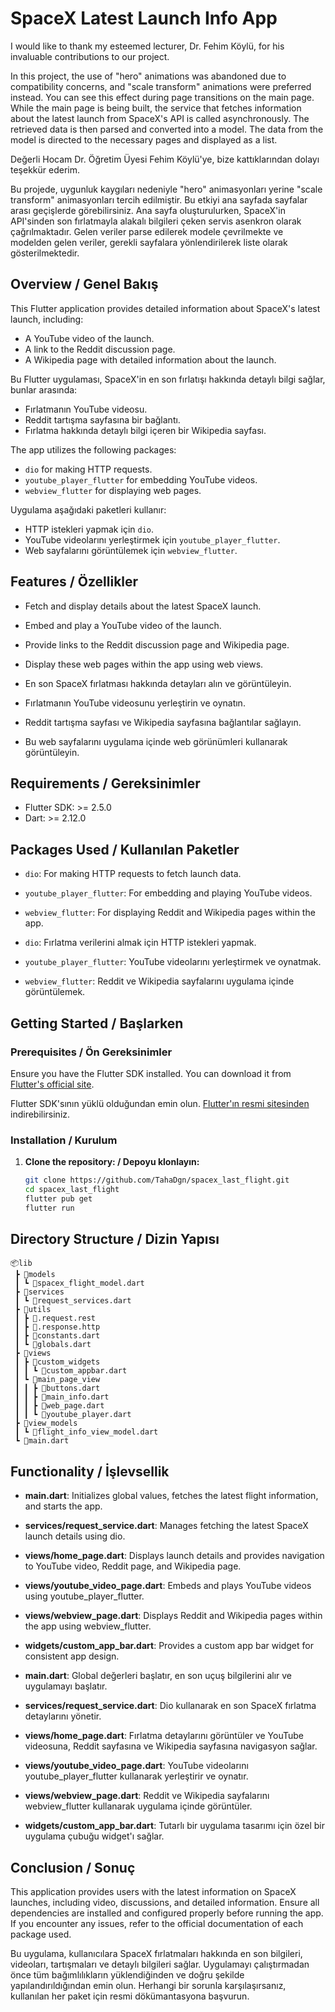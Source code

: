 # SpaceX Latest Launch Info App

I would like to thank my esteemed lecturer, Dr. Fehim Köylü, for his invaluable contributions to our project.

In this project, the use of "hero" animations was abandoned due to compatibility concerns, and "scale transform" animations were preferred instead. You can see this effect during page transitions on the main page. While the main page is being built, the service that fetches information about the latest launch from SpaceX's API is called asynchronously. The retrieved data is then parsed and converted into a model. The data from the model is directed to the necessary pages and displayed as a list.

Değerli Hocam Dr. Öğretim Üyesi Fehim Köylü'ye, bize kattıklarından dolayı teşekkür ederim.

Bu projede, uygunluk kaygıları nedeniyle "hero" animasyonları yerine "scale transform" animasyonları tercih edilmiştir. Bu etkiyi ana sayfada sayfalar arası geçişlerde görebilirsiniz. Ana sayfa oluşturulurken, SpaceX'in API'sinden son fırlatmayla alakalı bilgileri çeken servis asenkron olarak çağrılmaktadır. Gelen veriler parse edilerek modele çevrilmekte ve modelden gelen veriler, gerekli sayfalara yönlendirilerek liste olarak gösterilmektedir.

## Overview / Genel Bakış

This Flutter application provides detailed information about SpaceX's latest launch, including:

- A YouTube video of the launch.
- A link to the Reddit discussion page.
- A Wikipedia page with detailed information about the launch.

Bu Flutter uygulaması, SpaceX'in en son fırlatışı hakkında detaylı bilgi sağlar, bunlar arasında:

- Fırlatmanın YouTube videosu.
- Reddit tartışma sayfasına bir bağlantı.
- Fırlatma hakkında detaylı bilgi içeren bir Wikipedia sayfası.

The app utilizes the following packages:

- `dio` for making HTTP requests.
- `youtube_player_flutter` for embedding YouTube videos.
- `webview_flutter` for displaying web pages.

Uygulama aşağıdaki paketleri kullanır:

- HTTP istekleri yapmak için `dio`.
- YouTube videolarını yerleştirmek için `youtube_player_flutter`.
- Web sayfalarını görüntülemek için `webview_flutter`.

## Features / Özellikler

- Fetch and display details about the latest SpaceX launch.
- Embed and play a YouTube video of the launch.
- Provide links to the Reddit discussion page and Wikipedia page.
- Display these web pages within the app using web views.

- En son SpaceX fırlatması hakkında detayları alın ve görüntüleyin.
- Fırlatmanın YouTube videosunu yerleştirin ve oynatın.
- Reddit tartışma sayfası ve Wikipedia sayfasına bağlantılar sağlayın.
- Bu web sayfalarını uygulama içinde web görünümleri kullanarak görüntüleyin.

## Requirements / Gereksinimler

- Flutter SDK: >= 2.5.0
- Dart: >= 2.12.0

## Packages Used / Kullanılan Paketler

- `dio`: For making HTTP requests to fetch launch data.
- `youtube_player_flutter`: For embedding and playing YouTube videos.
- `webview_flutter`: For displaying Reddit and Wikipedia pages within the app.

- `dio`: Fırlatma verilerini almak için HTTP istekleri yapmak.
- `youtube_player_flutter`: YouTube videolarını yerleştirmek ve oynatmak.
- `webview_flutter`: Reddit ve Wikipedia sayfalarını uygulama içinde görüntülemek.

## Getting Started / Başlarken

### Prerequisites / Ön Gereksinimler

Ensure you have the Flutter SDK installed. You can download it from [Flutter's official site](https://flutter.dev/docs/get-started/install).

Flutter SDK'sının yüklü olduğundan emin olun. [Flutter'ın resmi sitesinden](https://flutter.dev/docs/get-started/install) indirebilirsiniz.

### Installation / Kurulum

1. **Clone the repository: / Depoyu klonlayın:**
   ```sh
   git clone https://github.com/TahaDgn/spacex_last_flight.git
   cd spacex_last_flight
   flutter pub get
   flutter run
   ```

## Directory Structure / Dizin Yapısı

```
📦lib
 ┣ 📂models
 ┃ ┗ 📜spacex_flight_model.dart
 ┣ 📂services
 ┃ ┗ 📜request_services.dart
 ┣ 📂utils
 ┃ ┣ 📜.request.rest
 ┃ ┣ 📜.response.http
 ┃ ┣ 📜constants.dart
 ┃ ┗ 📜globals.dart
 ┣ 📂views
 ┃ ┣ 📂custom_widgets
 ┃ ┃ ┗ 📜custom_appbar.dart
 ┃ ┗ 📂main_page_view
 ┃ ┃ ┣ 📜buttons.dart
 ┃ ┃ ┣ 📜main_info.dart
 ┃ ┃ ┣ 📜web_page.dart
 ┃ ┃ ┗ 📜youtube_player.dart
 ┣ 📂view_models
 ┃ ┗ 📜flight_info_view_model.dart
 ┗ 📜main.dart
```

## Functionality / İşlevsellik

- **main.dart**: Initializes global values, fetches the latest flight information, and starts the app.
- **services/request_service.dart**: Manages fetching the latest SpaceX launch details using dio.
- **views/home_page.dart**: Displays launch details and provides navigation to YouTube video, Reddit page, and Wikipedia page.
- **views/youtube_video_page.dart**: Embeds and plays YouTube videos using youtube_player_flutter.
- **views/webview_page.dart**: Displays Reddit and Wikipedia pages within the app using webview_flutter.
- **widgets/custom_app_bar.dart**: Provides a custom app bar widget for consistent app design.

- **main.dart**: Global değerleri başlatır, en son uçuş bilgilerini alır ve uygulamayı başlatır.
- **services/request_service.dart**: Dio kullanarak en son SpaceX fırlatma detaylarını yönetir.
- **views/home_page.dart**: Fırlatma detaylarını görüntüler ve YouTube videosuna, Reddit sayfasına ve Wikipedia sayfasına navigasyon sağlar.
- **views/youtube_video_page.dart**: YouTube videolarını youtube_player_flutter kullanarak yerleştirir ve oynatır.
- **views/webview_page.dart**: Reddit ve Wikipedia sayfalarını webview_flutter kullanarak uygulama içinde görüntüler.
- **widgets/custom_app_bar.dart**: Tutarlı bir uygulama tasarımı için özel bir uygulama çubuğu widget'ı sağlar.

## Conclusion / Sonuç

This application provides users with the latest information on SpaceX launches, including video, discussions, and detailed information. Ensure all dependencies are installed and configured properly before running the app. If you encounter any issues, refer to the official documentation of each package used.

Bu uygulama, kullanıcılara SpaceX fırlatmaları hakkında en son bilgileri, videoları, tartışmaları ve detaylı bilgileri sağlar. Uygulamayı çalıştırmadan önce tüm bağımlılıkların yüklendiğinden ve doğru şekilde yapılandırıldığından emin olun. Herhangi bir sorunla karşılaşırsanız, kullanılan her paket için resmi dökümantasyona başvurun.
